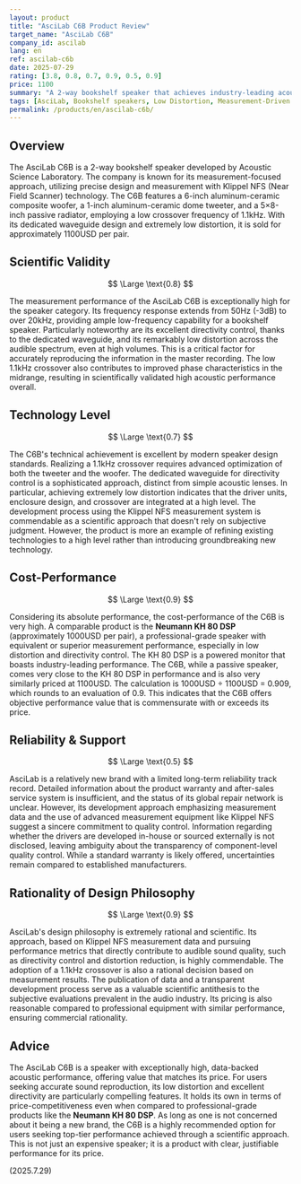 ```yaml
---
layout: product
title: "AsciLab C6B Product Review"
target_name: "AsciLab C6B"
company_id: ascilab
lang: en
ref: ascilab-c6b
date: 2025-07-29
rating: [3.8, 0.8, 0.7, 0.9, 0.5, 0.9]
price: 1100
summary: "A 2-way bookshelf speaker that achieves industry-leading acoustic performance through a measurement-driven design philosophy and offers competitive value for its price."
tags: [AsciLab, Bookshelf speakers, Low Distortion, Measurement-Driven Design, Waveguide]
permalink: /products/en/ascilab-c6b/
---
```

## Overview

The AsciLab C6B is a 2-way bookshelf speaker developed by Acoustic Science Laboratory. The company is known for its measurement-focused approach, utilizing precise design and measurement with Klippel NFS (Near Field Scanner) technology. The C6B features a 6-inch aluminum-ceramic composite woofer, a 1-inch aluminum-ceramic dome tweeter, and a 5×8-inch passive radiator, employing a low crossover frequency of 1.1kHz. With its dedicated waveguide design and extremely low distortion, it is sold for approximately 1100USD per pair.

## Scientific Validity

$$ \Large \text{0.8} $$

The measurement performance of the AsciLab C6B is exceptionally high for the speaker category. Its frequency response extends from 50Hz (-3dB) to over 20kHz, providing ample low-frequency capability for a bookshelf speaker. Particularly noteworthy are its excellent directivity control, thanks to the dedicated waveguide, and its remarkably low distortion across the audible spectrum, even at high volumes. This is a critical factor for accurately reproducing the information in the master recording. The low 1.1kHz crossover also contributes to improved phase characteristics in the midrange, resulting in scientifically validated high acoustic performance overall.

## Technology Level

$$ \Large \text{0.7} $$

The C6B's technical achievement is excellent by modern speaker design standards. Realizing a 1.1kHz crossover requires advanced optimization of both the tweeter and the woofer. The dedicated waveguide for directivity control is a sophisticated approach, distinct from simple acoustic lenses. In particular, achieving extremely low distortion indicates that the driver units, enclosure design, and crossover are integrated at a high level. The development process using the Klippel NFS measurement system is commendable as a scientific approach that doesn't rely on subjective judgment. However, the product is more an example of refining existing technologies to a high level rather than introducing groundbreaking new technology.

## Cost-Performance

$$ \Large \text{0.9} $$

Considering its absolute performance, the cost-performance of the C6B is very high. A comparable product is the **Neumann KH 80 DSP** (approximately 1000USD per pair), a professional-grade speaker with equivalent or superior measurement performance, especially in low distortion and directivity control. The KH 80 DSP is a powered monitor that boasts industry-leading performance. The C6B, while a passive speaker, comes very close to the KH 80 DSP in performance and is also very similarly priced at 1100USD. The calculation is 1000USD ÷ 1100USD = 0.909, which rounds to an evaluation of 0.9. This indicates that the C6B offers objective performance value that is commensurate with or exceeds its price.

## Reliability & Support

$$ \Large \text{0.5} $$

AsciLab is a relatively new brand with a limited long-term reliability track record. Detailed information about the product warranty and after-sales service system is insufficient, and the status of its global repair network is unclear. However, its development approach emphasizing measurement data and the use of advanced measurement equipment like Klippel NFS suggest a sincere commitment to quality control. Information regarding whether the drivers are developed in-house or sourced externally is not disclosed, leaving ambiguity about the transparency of component-level quality control. While a standard warranty is likely offered, uncertainties remain compared to established manufacturers.

## Rationality of Design Philosophy

$$ \Large \text{0.9} $$

AsciLab's design philosophy is extremely rational and scientific. Its approach, based on Klippel NFS measurement data and pursuing performance metrics that directly contribute to audible sound quality, such as directivity control and distortion reduction, is highly commendable. The adoption of a 1.1kHz crossover is also a rational decision based on measurement results. The publication of data and a transparent development process serve as a valuable scientific antithesis to the subjective evaluations prevalent in the audio industry. Its pricing is also reasonable compared to professional equipment with similar performance, ensuring commercial rationality.

## Advice

The AsciLab C6B is a speaker with exceptionally high, data-backed acoustic performance, offering value that matches its price. For users seeking accurate sound reproduction, its low distortion and excellent directivity are particularly compelling features. It holds its own in terms of price-competitiveness even when compared to professional-grade products like the **Neumann KH 80 DSP**. As long as one is not concerned about it being a new brand, the C6B is a highly recommended option for users seeking top-tier performance achieved through a scientific approach. This is not just an expensive speaker; it is a product with clear, justifiable performance for its price.

(2025.7.29)
